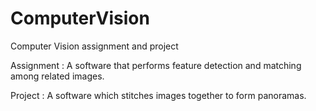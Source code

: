 # ComputerVision
Computer Vision assignment and project

Assignment : A software that performs feature detection and matching among related images.

Project : A software which stitches images together to form panoramas.
